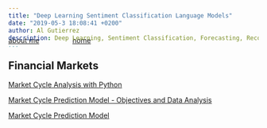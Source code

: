 ```yaml
---
title: "Deep Learning Sentiment Classification Language Models"
date: "2019-05-3 18:08:41 +0200"
author: Al Gutierrez
description: Deep Learning, Sentiment Classification, Forecasting, Recommendations
...
```


<span style="display:block; color:blue; margin-top:-40px;"> </span>
[about me](../../about.md)  &nbsp;   &nbsp;  &nbsp;  &nbsp;   &nbsp;   &nbsp;  &nbsp;  &nbsp; [home](../../index.md)

## Financial Markets

[Market Cycle Analysis with Python](20200930-MarketCycle.md)  

[Market Cycle Prediction Model - Objectives and Data Analysis](20201031-MarketCycleDataAnalysis.md)

[Market Cycle Prediction Model](20201231-MarketCycleML.md)
